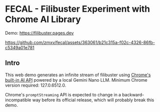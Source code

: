 # FECAL - Filibuster Experiment with Chrome AI Library

Demo: https://filibuster.pages.dev



https://github.com/zmxv/fecal/assets/363061/b21c315a-f02c-4326-86fb-c5349a01e781



## Intro

This web demo generates an infinite stream of filibuster using [Chrome's built-in AI API](https://developer.chrome.com/docs/ai/built-in) powered by a local Gemini Nano LLM. Minimum Chrome version required: 127.0.6512.0.

Chrome's `promptStreaming` API is expected to change in a backward-incompatible way before its official release, which will probably break this demo.
